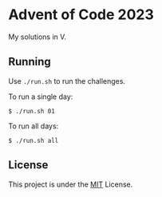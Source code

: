 # Advent of Code 2023

My solutions in V.

## Running

Use `./run.sh` to run the challenges.

To run a single day: 
```shell
$ ./run.sh 01
```

To run all days:
```shell
$ ./run.sh all
```

## License

This project is under the [MIT](./LICENSE) License.